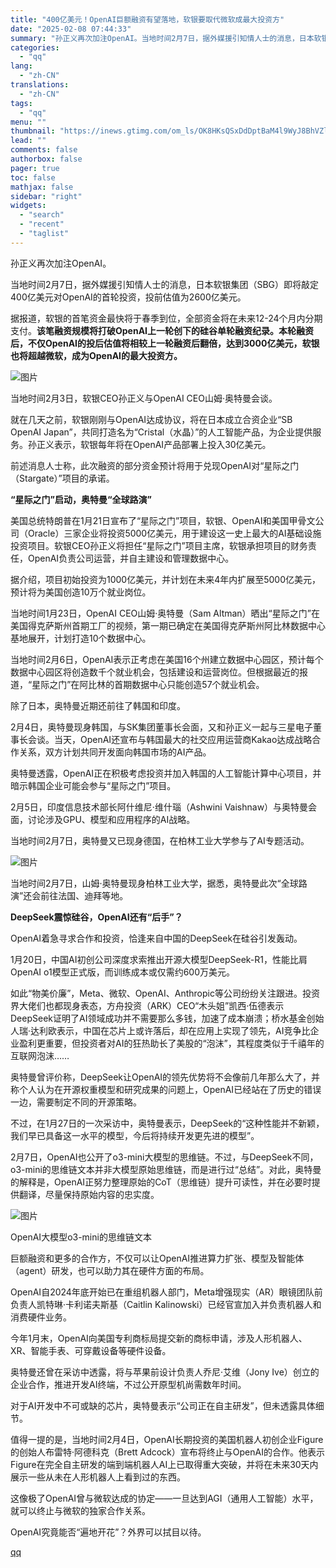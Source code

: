 ```yaml
---
title: "400亿美元！OpenAI巨额融资有望落地，软银要取代微软成最大投资方"
date: "2025-02-08 07:44:33"
summary: "孙正义再次加注OpenAI。当地时间2月7日，据外媒援引知情人士的消息，日本软银集团（SBG）即将敲..."
categories:
  - "qq"
lang:
  - "zh-CN"
translations:
  - "zh-CN"
tags:
  - "qq"
menu: ""
thumbnail: "https://inews.gtimg.com/om_ls/OK8HKsQSxDdDptBaM4l9WyJ8BhVZlrls4rZRI64fWgyRYAA_640360/0"
lead: ""
comments: false
authorbox: false
pager: true
toc: false
mathjax: false
sidebar: "right"
widgets:
  - "search"
  - "recent"
  - "taglist"
---
```


孙正义再次加注OpenAI。

当地时间2月7日，据外媒援引知情人士的消息，日本软银集团（SBG）即将敲定400亿美元对OpenAI的首轮投资，投前估值为2600亿美元。

据报道，软银的首笔资金最快将于春季到位，全部资金将在未来12-24个月内分期支付。**该笔融资规模将打破OpenAI上一轮创下的硅谷单轮融资纪录。本轮融资后，不仅OpenAI的投后估值将相较上一轮融资后翻倍，达到3000亿美元，软银也将超越微软，成为OpenAI的最大投资方。**

![图片](https://inews.gtimg.com/om_bt/ObmS1yKur0-HQnfARm9QeYamAfILJ-pHuJrzz_5kM2dsEAA/641)

当地时间2月3日，软银CEO孙正义与OpenAI CEO山姆·奥特曼会谈。

就在几天之前，软银刚刚与OpenAI达成协议，将在日本成立合资企业“SB OpenAI Japan”，共同打造名为“Cristal（水晶）”的人工智能产品，为企业提供服务。孙正义表示，软银每年将在OpenAI产品部署上投入30亿美元。

前述消息人士称，此次融资的部分资金预计将用于兑现OpenAI对“星际之门（Stargate）”项目的承诺。

**“星际之门”启动，奥特曼“全球路演”**

美国总统特朗普在1月21日宣布了“星际之门”项目，软银、OpenAI和美国甲骨文公司（Oracle）三家企业将投资5000亿美元，用于建设这一史上最大的AI基础设施投资项目。软银CEO孙正义将担任“星际之门”项目主席，软银承担项目的财务责任，OpenAI负责公司运营，并自主建设和管理数据中心。

据介绍，项目初始投资为1000亿美元，并计划在未来4年内扩展至5000亿美元，预计将为美国创造10万个就业岗位。

当地时间1月23日，OpenAI CEO山姆·奥特曼（Sam Altman）晒出“星际之门”在美国得克萨斯州首期工厂的视频，第一期已确定在美国得克萨斯州阿比林数据中心基地展开，计划打造10个数据中心。

当地时间2月6日，OpenAI表示正考虑在美国16个州建立数据中心园区，预计每个数据中心园区将创造数千个就业机会，包括建设和运营岗位。但根据最近的报道，“星际之门”在阿比林的首期数据中心只能创造57个就业机会。

除了日本，奥特曼近期还前往了韩国和印度。

2月4日，奥特曼现身韩国，与SK集团董事长会面，又和孙正义一起与三星电子董事长会谈。当天，OpenAI还宣布与韩国最大的社交应用运营商Kakao达成战略合作关系，双方计划共同开发面向韩国市场的AI产品。

奥特曼透露，OpenAI正在积极考虑投资并加入韩国的人工智能计算中心项目，并暗示韩国企业可能会参与“星际之门”项目。

2月5日，印度信息技术部长阿什维尼·维什瑙（Ashwini Vaishnaw）与奥特曼会面，讨论涉及GPU、模型和应用程序的AI战略。

当地时间2月7日，奥特曼又已现身德国，在柏林工业大学参与了AI专题活动。

![图片](https://inews.gtimg.com/om_bt/OWBR35AvoQ6d9AEr4WS0k_Sa-Q182r_p1JTQLk-ODbtqAAA/1000)

当地时间2月7日，山姆·奥特曼现身柏林工业大学，据悉，奥特曼此次“全球路演”还会前往法国、迪拜等地。

**DeepSeek震惊硅谷，OpenAI还有“后手”？**

OpenAI着急寻求合作和投资，恰逢来自中国的DeepSeek在硅谷引发轰动。

1月20日，中国AI初创公司深度求索推出开源大模型DeepSeek-R1，性能比肩OpenAI o1模型正式版，而训练成本或仅需约600万美元。

如此“物美价廉”，Meta、微软、OpenAI、Anthropic等公司纷纷关注跟进。投资界大佬们也都现身表态，方舟投资（ARK）CEO“木头姐”凯西·伍德表示DeepSeek证明了AI领域成功并不需要那么多钱，加速了成本崩溃；桥水基金创始人瑞·达利欧表示，中国在芯片上或许落后，却在应用上实现了领先，AI竞争比企业盈利更重要，但投资者对AI的狂热助长了美股的“泡沫”，其程度类似于千禧年的互联网泡沫……

奥特曼曾评价称，DeepSeek让OpenAI的领先优势将不会像前几年那么大了，并称个人认为在开源权重模型和研究成果的问题上，OpenAI已经站在了历史的错误一边，需要制定不同的开源策略。

不过，在1月27日的一次采访中，奥特曼表示，DeepSeek的“这种性能并不新颖，我们早已具备这一水平的模型，今后将持续开发更先进的模型”。

2月7日，OpenAI也公开了o3-mini大模型的思维链。不过，与DeepSeek不同，o3-mini的思维链文本并非大模型原始思维链，而是进行过“总结”。对此，奥特曼的解释是，OpenAI正努力整理原始的CoT（思维链）提升可读性，并在必要时提供翻译，尽量保持原始内容的忠实度。

![图片](https://inews.gtimg.com/om_bt/O3CTuTsXb8xVLBnb12Ioa_DO5QI74asq63lpVyH96zPNwAA/641)

OpenAI大模型o3-mini的思维链文本

巨额融资和更多的合作方，不仅可以让OpenAI推进算力扩张、模型及智能体（agent）研发，也可以助力其在硬件方面的布局。

OpenAI自2024年底开始已在重组机器人部门，Meta增强现实（AR）眼镜团队前负责人凯特琳·卡利诺夫斯基（Caitlin Kalinowski）已经官宣加入并负责机器人和消费硬件业务。

今年1月末，OpenAI向美国专利商标局提交新的商标申请，涉及人形机器人、XR、智能手表、可穿戴设备等硬件设备。

奥特曼还曾在采访中透露，将与苹果前设计负责人乔尼·艾维（Jony Ive）创立的企业合作，推进开发AI终端，不过公开原型机尚需数年时间。

对于AI开发中不可或缺的芯片，奥特曼表示“公司正在自主研发”，但未透露具体细节。

值得一提的是，当地时间2月4日，OpenAI长期投资的美国机器人初创企业Figure的创始人布雷特·阿德科克（Brett Adcock）宣布将终止与OpenAI的合作。他表示Figure在完全自主研发的端到端机器人AI上已取得重大突破，并将在未来30天内展示一些从未在人形机器人上看到过的东西。

这像极了OpenAI曾与微软达成的协定——一旦达到AGI（通用人工智能）水平，就可以终止与微软的独家合作关系。

OpenAI究竟能否“遍地开花”？外界可以拭目以待。

[qq](https://new.qq.com/rain/a/20250208A01CMD00)
